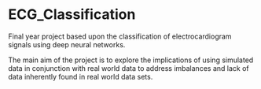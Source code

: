 # ECG_Classification
Final year project based upon the classification of electrocardiogram signals using deep neural networks.

The main aim of the project is to explore the implications of using simulated data in conjunction with real world data to address imbalances and lack of data inherently found in real world data sets.
